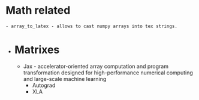 # Math related
	- array_to_latex - allows to cast numpy arrays into tex strings.
- # Matrixes
	- Jax - accelerator-oriented array computation and program transformation designed for high-performance numerical computing and large-scale machine learning
		- Autograd
		- XLA